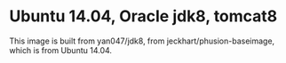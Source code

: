 # Ubuntu 14.04, Oracle jdk8, tomcat8
This image is built from yan047/jdk8, from jeckhart/phusion-baseimage, which is from Ubuntu 14.04.

